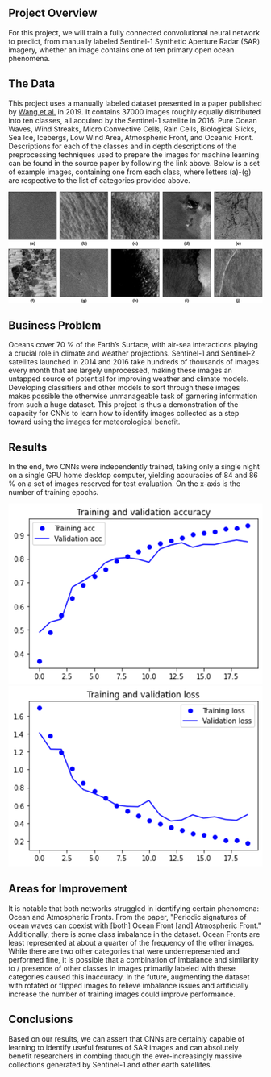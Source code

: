 ## Project Overview

For this project, we will train a fully connected convolutional neural network to predict, from manually labeled Sentinel-1 Synthetic Aperture Radar (SAR) imagery, whether an image contains one of ten primary open ocean phenomena.

## The Data

This project uses a manually labeled dataset presented in a paper published by [Wang et al.](https://datasets.simula.no/depresjon/) in 2019. It contains 37000 images roughly equally distributed into ten classes, all acquired by the Sentinel-1 satellite in 2016: Pure Ocean Waves, Wind Streaks, Micro Convective Cells, Rain Cells, Biological Slicks, Sea Ice, Icebergs, Low Wind Area, Atmospheric Front, and Oceanic Front. Descriptions for each of the classes and in depth descriptions of the preprocessing techniques used to prepare the images for machine learning can be found in the source paper by following the link above. Below is a set of example images, containing one from each class, where letters (a)-(g) are respective to the list of categories provided above.

<img src="Media/examples.png">

## Business Problem

Oceans cover 70 % of the Earth’s Surface, with air-sea interactions playing a crucial role in climate and weather projections. Sentinel-1 and Sentinel-2 satellites launched in 2014 and 2016 take hundreds of thousands of images every month that are largely unprocessed, making these images an untapped source of potential for improving weather and climate models. Developing classifiers and other models to sort through these images makes possible the otherwise unmanageable task of garnering information from such a huge dataset. This project is thus a demonstration of the capacity for CNNs to learn how to identify images collected as a step toward using the images for meteorological benefit.

## Results

In the end, two CNNs were independently trained, taking only a single night on a single GPU home desktop computer, yielding accuracies of 84 and 86 % on a set of images reserved for test evaluation. On the x-axis is the number of training epochs.

<img src="Media/acc_plot.png">
<img src="Media/loss_plot.png">

## Areas for Improvement

It is notable that both networks struggled in identifying certain phenomena: Ocean and Atmospheric Fronts. From the paper, "Periodic signatures of ocean waves can coexist with [both] Ocean Front [and] Atmospheric Front." Additionally, there is some class imbalance in the dataset. Ocean Fronts are least represented at about a quarter of the frequency of the other images. While there are two other categories that were underrepresented and performed fine, it is possible that a combination of imbalance and similarity to / presence of other classes in images primarily labeled with these categories caused this inaccuracy. In the future, augmenting the dataset with rotated or flipped images to relieve imbalance issues and artificially increase the number of training images could improve performance.

## Conclusions

Based on our results, we can assert that CNNs are certainly capable of learning to identify useful features of SAR images and can absolutely benefit researchers in combing through the ever-increasingly massive collections generated by Sentinel-1 and other earth satellites.